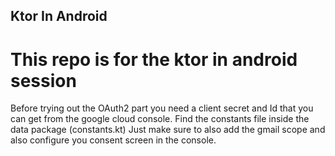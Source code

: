 ## Ktor In Android

# This repo is for the ktor in android session 

Before trying out the OAuth2 part you need a client secret and Id that you can get from the google cloud console.
Find the constants file inside the data package (constants.kt)
Just make sure to also add the gmail scope and also configure you consent screen in the console.